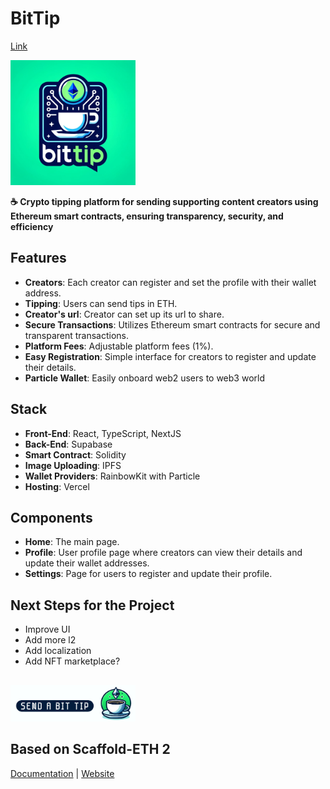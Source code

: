 #  BitTip

<a href="https://www.bittip.id/">Link</a>

<img src="https://github.com/Paul-Sizon/BitTip/blob/main/packages/nextjs/public/thumbnail.jpeg" width="200">

**☕️ Crypto tipping platform for sending supporting content creators using Ethereum smart contracts, ensuring transparency, security, and efficiency**

## Features
- **Creators**: Each creator can register and set the profile with their wallet address.
- **Tipping**: Users can send tips in ETH.
- **Creator's url**: Creator can set up its url to share.
- **Secure Transactions**: Utilizes Ethereum smart contracts for secure and transparent transactions.
- **Platform Fees**: Adjustable platform fees (1%).
- **Easy Registration**: Simple interface for creators to register and update their details.
- **Particle Wallet**: Easily onboard web2 users to web3 world

## Stack
- **Front-End**: React, TypeScript, NextJS
- **Back-End**: Supabase
- **Smart Contract**: Solidity
- **Image Uploading**: IPFS
- **Wallet Providers**: RainbowKit with Particle
- **Hosting**: Vercel

## Components
- **Home**: The main page.
- **Profile**: User profile page where creators can view their details and update their wallet addresses.
- **Settings**: Page for users to register and update their profile.


## Next Steps for the Project
- Improve UI
- Add more l2
- Add localization
- Add NFT marketplace?

##

[<img src="https://github.com/Paul-Sizon/BitTip/blob/main/packages/nextjs/public/logo_integration.png" width="200">](https://bittip.id/Pavel)

##  Based on Scaffold-ETH 2
<a href="https://docs.scaffoldeth.io">Documentation</a> |
<a href="https://scaffoldeth.io">Website</a>
